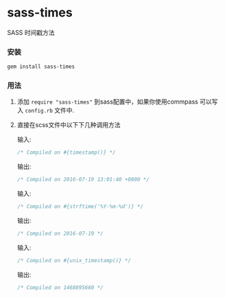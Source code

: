 # sass-times
SASS  时间戳方法

### 安装
```sh
gem install sass-times
```

### 用法
1. 添加 `require "sass-times"` 到sass配置中，如果你使用commpass 可以写入 `config.rb` 文件中.

2. 直接在scss文件中以下下几种调用方法

    输入:
    ```scss
    /* Compiled on #{timestamp()} */
    ```
    输出:
    ```css
    /* Compiled on 2016-07-19 13:01:40 +0800 */
    ```

    输入:
    ```scss
    /* Compiled on #{strftime('%Y-%m-%d')} */
    ```
    输出:
    ```css
    /* Compiled on 2016-07-19 */
    ```

    输入:
    ```scss
    /* Compiled on #{unix_timestamp()} */
    ```
    输出:
    ```css
    /* Compiled on 1468895660 */
    ```
